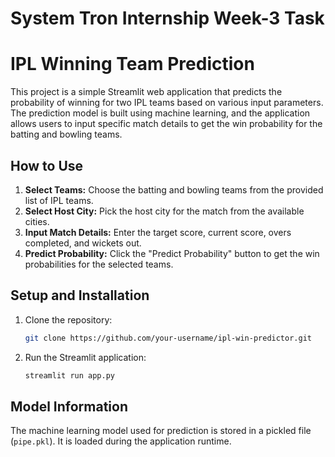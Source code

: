 # System Tron Internship Week-3 Task
# IPL Winning Team Prediction

This project is a simple Streamlit web application that predicts the probability of winning for two IPL teams based on various input parameters. The prediction model is built using machine learning, and the application allows users to input specific match details to get the win probability for the batting and bowling teams.

## How to Use

1. **Select Teams:** Choose the batting and bowling teams from the provided list of IPL teams.
2. **Select Host City:** Pick the host city for the match from the available cities.
3. **Input Match Details:** Enter the target score, current score, overs completed, and wickets out.
4. **Predict Probability:** Click the "Predict Probability" button to get the win probabilities for the selected teams.

## Setup and Installation

1. Clone the repository:

   ```bash
   git clone https://github.com/your-username/ipl-win-predictor.git
   ```

2. Run the Streamlit application:

   ```bash
   streamlit run app.py
   ```

## Model Information

The machine learning model used for prediction is stored in a pickled file (`pipe.pkl`). It is loaded during the application runtime.
